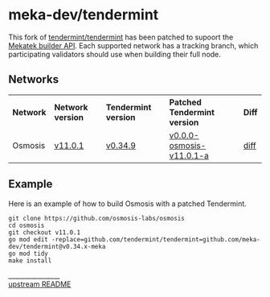# meka-dev/tendermint

This fork of [tendermint/tendermint](https://github.com/tendermint/tendermint)
has been patched to supoort the [Mekatek builder API](https://api.mekatek.xyz).
Each supported network has a tracking branch, which participating validators
should use when building their full node.

## Networks

<table style="text-align: left;">
  <tr>
    <th>Network</th>
    <th>Network version</th>
    <th>Tendermint version</th>
    <th>Patched Tendermint version</th>
    <th>Diff</th>
  </tr>
  <tr>
    <td>Osmosis</td>
    <td><a href="https://github.com/osmosis-labs/osmosis/tree/v11.0.1">v11.0.1</a></td>
    <td><a href="https://github.com/osmosis-labs/osmosis/blob/v11.0.1/go.mod#L28">v0.34.9</td>
    <td><a href="https://github.com/meka-dev/tendermint/tree/v0.0.0-osmosis-v11.0.1-a">v0.0.0-osmosis-v11.0.1-a</a></td>
    <td><a href="https://github.com/meka-dev/tendermint/compare/v0.34.9...v0.0.0-osmosis-v11.0.1-a">diff</a></td>
  </tr>
</table>

## Example

Here is an example of how to build Osmosis with a patched Tendermint.

```shell
git clone https://github.com/osmosis-labs/osmosis
cd osmosis
git checkout v11.0.1
go mod edit -replace=github.com/tendermint/tendermint=github.com/meka-dev/tendermint@v0.34.x-meka
go mod tidy
make install
```

________________ <br/> [upstream README](/README.upstream.md)
